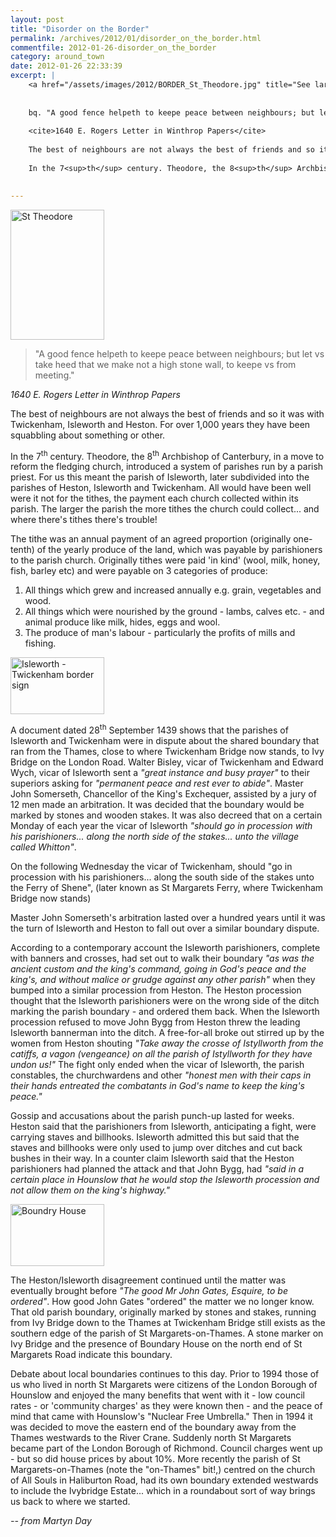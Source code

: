 ```yaml
---
layout: post
title: "Disorder on the Border"
permalink: /archives/2012/01/disorder_on_the_border.html
commentfile: 2012-01-26-disorder_on_the_border
category: around_town
date: 2012-01-26 22:33:39
excerpt: |
    <a href="/assets/images/2012/BORDER_St_Theodore.jpg" title="See larger version of -  St Theodore"><img src="/assets/images/2012/BORDER_St_Theodore_thumb.jpg" width="150" height="208" alt=" St Theodore" class="photo right" /></a>
    
    
    bq. "A good fence helpeth to keepe peace between neighbours; but let vs take heed that we make not a high stone wall, to keepe vs from meeting."
    
    <cite>1640 E. Rogers Letter in Winthrop Papers</cite>
    
    The best of neighbours are not always the best of friends and so it was with Twickenham, Isleworth and Heston. For over 1,000 years they have been squabbling about something or other.
    
    In the 7<sup>th</sup> century. Theodore, the 8<sup>th</sup> Archbishop of Canterbury, in a move to reform the fledging church, introduced a system of parishes run by a parish priest. For us this meant the parish of Isleworth, later subdivided into the parishes of Heston, Isleworth and Twickenham. All would have been well were it not for the tithes, the payment each church collected within its parish. The larger the parish the more tithes the church could collect... and where there's tithes there's trouble!
    

---
```


<a href="/assets/images/2012/BORDER_St_Theodore.jpg" title="See larger version of -  St Theodore"><img src="/assets/images/2012/BORDER_St_Theodore_thumb.jpg" width="150" height="208" alt=" St Theodore" class="photo right" /></a>

> "A good fence helpeth to keepe peace between neighbours; but let vs take heed that we make not a high stone wall, to keepe vs from meeting."

<cite>1640 E. Rogers Letter in Winthrop Papers</cite>

The best of neighbours are not always the best of friends and so it was with Twickenham, Isleworth and Heston. For over 1,000 years they have been squabbling about something or other.

In the 7<sup>th</sup> century. Theodore, the 8<sup>th</sup> Archbishop of Canterbury, in a move to reform the fledging church, introduced a system of parishes run by a parish priest. For us this meant the parish of Isleworth, later subdivided into the parishes of Heston, Isleworth and Twickenham. All would have been well were it not for the tithes, the payment each church collected within its parish. The larger the parish the more tithes the church could collect... and where there's tithes there's trouble!

<div markdown="1" class="box">
The tithe was an annual payment of an agreed proportion (originally one-tenth) of the yearly produce of the land, which was payable by parishioners to the parish church. Originally tithes were paid 'in kind' (wool, milk, honey, fish, barley etc) and were payable on 3 categories of produce:

1.  All things which grew and increased annually e.g. grain, vegetables and wood.
2.  All things which were nourished by the ground - lambs, calves etc. - and animal produce like milk, hides, eggs and wool.
3.  The produce of man's labour - particularly the profits of mills and fishing.

</div>
<a href="/assets/images/2012/BORDER_border_sign.jpg" title="See larger version of - Isleworth - Twickenham border sign"><img src="/assets/images/2012/BORDER_border_sign_thumb.jpg" width="150" height="91" alt="Isleworth - Twickenham border sign" class="photo right" /></a>

A document dated 28<sup>th</sup> September 1439 shows that the parishes of Isleworth and Twickenham were in dispute about the shared boundary that ran from the Thames, close to where Twickenham Bridge now stands, to Ivy Bridge on the London Road. Walter Bisley, vicar of Twickenham and Edward Wych, vicar of Isleworth sent a *"great instance and busy prayer"* to their superiors asking for *"permanent peace and rest ever to abide"*. Master John Somerseth, Chancellor of the King's Exchequer, assisted by a jury of 12 men made an arbitration. It was decided that the boundary would be marked by stones and wooden stakes. It was also decreed that on a certain Monday of each year the vicar of Isleworth *"should go in procession with his parishioners... along the north side of the stakes... unto the village called Whitton"*.

On the following Wednesday the vicar of Twickenham, should "go in procession with his parishioners... along the south side of the stakes unto the Ferry of Shene", (later known as St Margarets Ferry, where Twickenham Bridge now stands)

Master John Somerseth's arbitration lasted over a hundred years until it was the turn of Isleworth and Heston to fall out over a similar boundary dispute.

According to a contemporary account the Isleworth parishioners, complete with banners and crosses, had set out to walk their boundary *"as was the ancient custom and the king's command, going in God's peace and the king's, and without malice or grudge against any other parish"* when they bumped into a similar procession from Heston. The Heston procession thought that the Isleworth parishioners were on the wrong side of the ditch marking the parish boundary - and ordered them back. When the Isleworth procession refused to move John Bygg from Heston threw the leading Isleworth bannerman into the ditch. A free-for-all broke out stirred up by the women from Heston shouting *"Take away the crosse of Istyllworth from the catiffs, a vagon (vengeance) on all the parish of Istyllworth for they have undon us!"* The fight only ended when the vicar of Isleworth, the parish constables, the churchwardens and other *"honest men with their caps in their hands entreated the combatants in God's name to keep the king's peace."*

Gossip and accusations about the parish punch-up lasted for weeks. Heston said that the parishioners from Isleworth, anticipating a fight, were carrying staves and billhooks. Isleworth admitted this but said that the staves and billhooks were only used to jump over ditches and cut back bushes in their way. In a counter claim Isleworth said that the Heston parishioners had planned the attack and that John Bygg, had *"said in a certain place in Hounslow that he would stop the Isleworth procession and not allow them on the king's highway."*

<a href="/assets/images/2012/BORDER_Boundry_house.jpg" title="See larger version of - Boundry House"><img src="/assets/images/2012/BORDER_Boundry_house_thumb.jpg" width="150" height="99" alt="Boundry House" class="photo right" /></a>

The Heston/Isleworth disagreement continued until the matter was eventually brought before *"The good Mr John Gates, Esquire, to be ordered"*. How good John Gates "ordered" the matter we no longer know. That old parish boundary, originally marked by stones and stakes, running from Ivy Bridge down to the Thames at Twickenham Bridge still exists as the southern edge of the parish of St Margarets-on-Thames. A stone marker on Ivy Bridge and the presence of Boundary House on the north end of St Margarets Road indicate this boundary.

Debate about local boundaries continues to this day. Prior to 1994 those of us who lived in north St Margarets were citizens of the London Borough of Hounslow and enjoyed the many benefits that went with it - low council rates - or 'community charges' as they were known then - and the peace of mind that came with Hounslow's "Nuclear Free Umbrella." Then in 1994 it was decided to move the eastern end of the boundary away from the Thames westwards to the River Crane. Suddenly north St Margarets became part of the London Borough of Richmond. Council charges went up - but so did house prices by about 10%. More recently the parish of St Margarets-on-Thames (note the "on-Thames" bit!,) centred on the church of All Souls in Haliburton Road, had its own boundary extended westwards to include the Ivybridge Estate... which in a roundabout sort of way brings us back to where we started.

<cite>-- from Martyn Day</cite>
